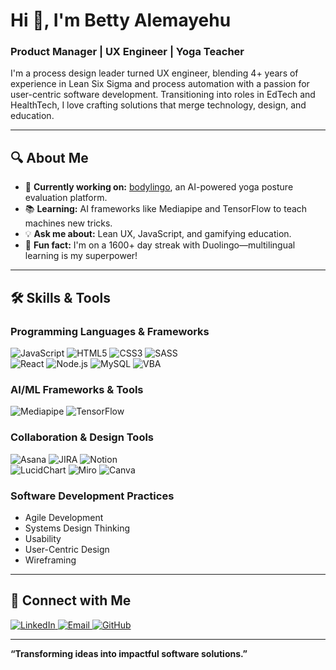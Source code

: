 # Hi 👋, I'm Betty Alemayehu
### Product Manager | UX Engineer | Yoga Teacher  
I'm a process design leader turned UX engineer, blending 4+ years of experience in Lean Six Sigma and process automation with a passion for user-centric software development. Transitioning into roles in EdTech and HealthTech, I love crafting solutions that merge technology, design, and education.  

---

## 🔍 About Me  
- 🌟 **Currently working on:** [bodylingo](https://github.com/betty-alemayehu/capstone-form-client), an AI-powered yoga posture evaluation platform.  
- 📚 **Learning:** AI frameworks like Mediapipe and TensorFlow to teach machines new tricks.  
- 💡 **Ask me about:** Lean UX, JavaScript, and gamifying education.  
- 🌱 **Fun fact:** I'm on a 1600+ day streak with Duolingo—multilingual learning is my superpower!  

---

## 🛠️ Skills & Tools  
### **Programming Languages & Frameworks**  
![JavaScript](https://img.shields.io/badge/JavaScript-F7DF1E?style=for-the-badge&logo=javascript&logoColor=black)
![HTML5](https://img.shields.io/badge/HTML5-E34F26?style=for-the-badge&logo=html5&logoColor=white)
![CSS3](https://img.shields.io/badge/CSS3-1572B6?style=for-the-badge&logo=css3&logoColor=white)
![SASS](https://img.shields.io/badge/SASS-CC6699?style=for-the-badge&logo=sass&logoColor=white)  
![React](https://img.shields.io/badge/React-61DAFB?style=for-the-badge&logo=react&logoColor=black)
![Node.js](https://img.shields.io/badge/Node.js-339933?style=for-the-badge&logo=nodedotjs&logoColor=white)
![MySQL](https://img.shields.io/badge/MySQL-4479A1?style=for-the-badge&logo=mysql&logoColor=white)
![VBA](https://img.shields.io/badge/VBA-217346?style=for-the-badge&logo=microsoftexcel&logoColor=white)  

### **AI/ML Frameworks & Tools**  
![Mediapipe](https://img.shields.io/badge/Mediapipe-4285F4?style=for-the-badge&logo=google&logoColor=white)
![TensorFlow](https://img.shields.io/badge/TensorFlow-FF6F00?style=for-the-badge&logo=tensorflow&logoColor=white)

### **Collaboration & Design Tools**  
![Asana](https://img.shields.io/badge/Asana-F06A6A?style=for-the-badge&logo=asana&logoColor=white)
![JIRA](https://img.shields.io/badge/JIRA-0052CC?style=for-the-badge&logo=jira&logoColor=white)
![Notion](https://img.shields.io/badge/Notion-000000?style=for-the-badge&logo=notion&logoColor=white)  
![LucidChart](https://img.shields.io/badge/LucidChart-F77F00?style=for-the-badge&logo=lucidchart&logoColor=white)
![Miro](https://img.shields.io/badge/Miro-FFD02F?style=for-the-badge&logo=miro&logoColor=black)
![Canva](https://img.shields.io/badge/Canva-00C4CC?style=for-the-badge&logo=canva&logoColor=white)

### **Software Development Practices**  
- Agile Development  
- Systems Design Thinking  
- Usability  
- User-Centric Design  
- Wireframing  

---

## 🤝 Connect with Me  
<p align="left">
<a href="https://linkedin.com/in/bettyalemayehu" target="_blank">
  <img src="https://img.shields.io/badge/LinkedIn-0A66C2?style=for-the-badge&logo=linkedin&logoColor=white" alt="LinkedIn" />
</a>
<a href="mailto:bettyalemayehu.dev@gmail.com">
  <img src="https://img.shields.io/badge/Email-EA4335?style=for-the-badge&logo=gmail&logoColor=white" alt="Email" />
</a>
<a href="https://github.com/betty-alemayehu">
  <img src="https://img.shields.io/badge/GitHub-181717?style=for-the-badge&logo=github&logoColor=white" alt="GitHub" />
</a>
</p>


---

**“Transforming ideas into impactful software solutions.”**
